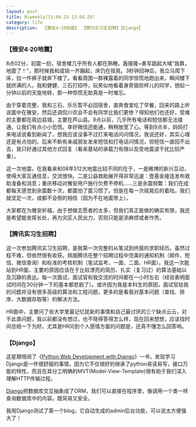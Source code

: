 ```yaml
---
layout: post
title: Biweekly[13.04.15-13.04.28]
category: life
description:  【雅安4·20地震】 【腾讯实习生招聘】【Django】
---
```

### 【雅安4·20地震】


8点02分，初震一刻，宿舍楼几乎所有人都在熟睡。轰隆隆~勇军跳起大喊“我靠，地震了！”，那时候我和成铭一齐蹦起，床仍在摇晃。3秒钟回神后，我立马爬下床，拉一件裤子就奔下楼了。看看周围一群裸露着的同学惊慌地跑出来，瞬间楼下就挤满的人。我和健健、三石打招呼，玩笑似地看着身旁狼狈样儿的同学，想起一分钟以前的天旋地转，那一种惊慌无助真是一时难忘。

由于穿着完整，我和三石、乐乐暂不必回宿舍，直奔食堂吃了早餐，回来的路上听说震中在雅安，然后还调侃川农会不会有同学比我们更惨？得知他们也还好，受难的主要都在周边县城，主要在芦山县。9点以前，几乎所有电话和短信都无法接通，让我们有点小小恐慌。幸好微信还能通，稍稍放宽了心。等到9点半，妈妈打来电话说看到新闻了，想我应该没事不过打来电话问问情况，我说还好，其实心理还是有点怕的。后来不断有亲戚朋友发来短信和打电话问情况，但短信一直回不出去，我只好通过其他方式回复（看来基站的承载力有限以及受地震波干扰比较严重）。

这一次地震，在我看来和08年512大地震比较不同的在于，一是微博的新兴互动，使得大家互通信息，交流很快。二是公益救助展开得非常迅速：壹基金接连发布救助准备和消息；重庆移动对雅安用户施行欠费不停机……三是余震频繁：我们在成都每天感觉到余震数十次，都震怕了震习惯了。但是在每一次摇晃后的着陆，我们就坚定一次，成都不会倒的相信（因为不在地震带上）。

大家都在为雅安祈福，由于想做志愿者的太多，但我们真正能做的确实有限，我还是希望能发挥长处，再为灾区人民出力，否则只能是添麻烦或者作秀。


### 【腾讯实习生招聘】


这一次参加腾讯实习生招聘，是我第一次完整的从笔试到终面的求职经历。虽然过程不难，但依然很有收获。佩服腾讯在整个招聘过程中完美的通知机制（邮件、短信、微信查询）和标准的考核机制（笔试监考、一面、二面、HR面）。我这一次能站到HR面，主要的原因应该在于比较漂亮的简历、扎实（复习过）的算法基础以及沉静的表达。每一次面试，面试官和我交流的时间都在一小时左右（经验表明面试时间在30分钟一下的基本都悲剧了）。或许因为我是本科生的原因，面试官给我的问题并没有很多高级的算法和工程问题，更多的是看我对基本问题（查找、排序、大数据存取等）的解决方法。

HR面中，主要问了些大学里最记忆犹新的事情和自己最讨厌的三个缺点云云，对于此类问题，我以前都没有想过，也不晓得答得怎么样，现在回来想想，应该找时间总结一下为好。尤其是HR问到个人感情方面的问题是，还真不懂怎么回答呐。


### 【Django】


这星期借阅了《[Python Web Development with Django](http://withdjango.com/)》一书，发现学习Django是一件很舒服的事情，因为它不仅很好的继承了python易读易写，接口万能的特性，而且在其分工明确的MVT(Model-View-Template)很有助于我们深入理解HTTP传输过程。

[Django](https://www.djangoproject.com/)把数据库交互抽象成了ORM，我们可以直接在程序里，像调用一个类一样查询数据库中的内容。既简易又安全。

我用Django测试了第一个blog，它自动生成的admin后台功能，可以说太方便强大了！
